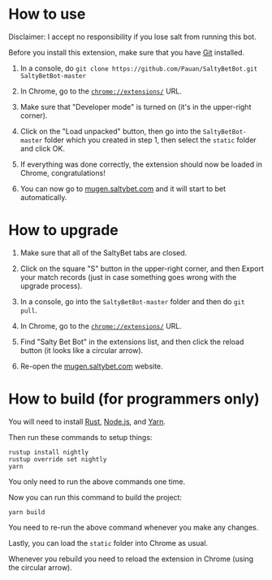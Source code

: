 How to use
==========

Disclaimer: I accept no responsibility if you lose salt from running this bot.

Before you install this extension, make sure that you have [Git](https://git-scm.com/downloads) installed.

1. In a console, do `git clone https://github.com/Pauan/SaltyBetBot.git SaltyBetBot-master`

2. In Chrome, go to the [`chrome://extensions/`](chrome://extensions/) URL.

3. Make sure that "Developer mode" is turned on (it's in the upper-right corner).

4. Click on the "Load unpacked" button, then go into the `SaltyBetBot-master` folder which you created in step 1, then select the `static` folder and click OK.

5. If everything was done correctly, the extension should now be loaded in Chrome, congratulations!

6. You can now go to [mugen.saltybet.com](http://mugen.saltybet.com/) and it will start to bet automatically.

How to upgrade
==============

1. Make sure that all of the SaltyBet tabs are closed.

2. Click on the square "S" button in the upper-right corner, and then Export your match records (just in case something goes wrong with the upgrade process).

3. In a console, go into the `SaltyBetBot-master` folder and then do `git pull`.

4. In Chrome, go to the [`chrome://extensions/`](chrome://extensions/) URL.

5. Find "Salty Bet Bot" in the extensions list, and then click the reload button (it looks like a circular arrow).

6. Re-open the [mugen.saltybet.com](http://mugen.saltybet.com/) website.

How to build (for programmers only)
===================================

You will need to install [Rust](https://www.rust-lang.org/en-US/install.html), [Node.js](https://nodejs.org/en/download/), and [Yarn](https://yarnpkg.com/en/docs/install#windows-stable).

Then run these commands to setup things:

```
rustup install nightly
rustup override set nightly
yarn
```

You only need to run the above commands one time.

Now you can run this command to build the project:

```
yarn build
```

You need to re-run the above command whenever you make any changes.

Lastly, you can load the `static` folder into Chrome as usual.

Whenever you rebuild you need to reload the extension in Chrome (using the circular arrow).
